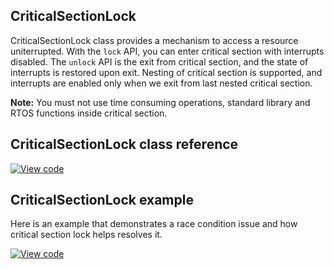 ## CriticalSectionLock

CriticalSectionLock class provides a mechanism to access a resource uniterrupted. With the `lock` API, you can enter critical section with interrupts disabled. The `unlock` API is the exit from critical section, and the state of interrupts is restored upon exit. Nesting of critical section is supported, and interrupts are enabled only when we exit from last nested critical section.

<span class="notes">**Note:** You must not use time consuming operations, standard library and RTOS functions inside critical section.</span>

## CriticalSectionLock class reference

[![View code](https://www.mbed.com/embed/?type=library)](https://os.mbed.com/docs/v5.6/mbed-os-api-doxy/classmbed_1_1_critical_section_lock.html)

## CriticalSectionLock example

Here is an example that demonstrates a race condition issue and how critical section lock helps resolves it.

[![View code](https://www.mbed.com/embed/?url=https://os.mbed.com/teams/mbed_example/code/mbed-os-example-critical-section/)](https://os.mbed.com/teams/mbed_example/code/mbed-os-example-critical-section/file/a88acbffd78b/main.cpp)
